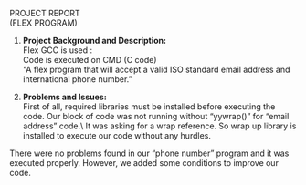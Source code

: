 PROJECT REPORT\
(FLEX PROGRAM)

1.	**Project Background and Description:**\
Flex GCC is used :\
Code is executed on CMD (C code)\
“A flex program that will accept a valid ISO standard email address and international phone number.”

2. **Problems and Issues:**\
First of all, required libraries must be installed before executing the code. Our block of code was not running without “yywrap()” for “email address” code.\ 
It was asking for a wrap reference. So wrap up library is installed to execute our code without any hurdles.

There were no problems found in our “phone number” program and it was executed properly. However, we added some conditions to improve our code.

